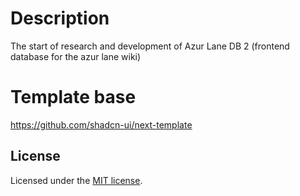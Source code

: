 # Description

The start of research and development of Azur Lane DB 2 (frontend database for the azur lane wiki)

# Template base

https://github.com/shadcn-ui/next-template

## License

Licensed under the [MIT license](https://github.com/shadcn/ui/blob/main/LICENSE.md).
